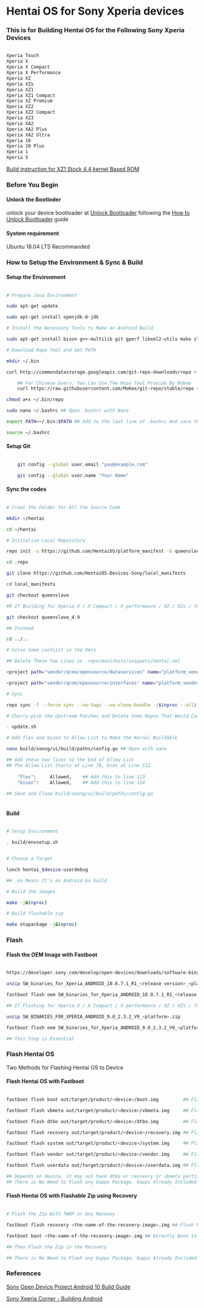 # Hentai OS for Sony Xperia devices

### This is for Building Hentai OS for the Following Sony Xperia Devices

```bash

Xperia Touch
Xperia X
Xperia X Compact
Xperia X Performance
Xperia XZ
Xperia XZs
Xperia XZ1
Xperia XZ1 Compact
Xperia XZ Premium
Xperia XZ2
Xperia XZ2 Compact
Xperia XZ3
Xperia XA2
Xperia XA2 Plus
Xperia XA2 Ultra
Xperia 10
Xperia 10 Plus
Xperia 1
Xperia 5

```
<a href="https://github.com/HentaiOS-Devices-Sony/android_device_sony_poplar_dsds/blob/queenslave/README.md">Build instruction for XZ1 Stock 4.4 kernel Based ROM</a>

### Before You Begin

#### Unlock the Bootloder

unlock your device bootloader at <a href="https://developer.sony.com/develop/open-devices/get-started/unlock-bootloader/#unlock-code">Unlock Bootloader</a> following the  <a href="https://developer.sony.com/develop/open-devices/get-started/unlock-bootloader/how-to-unlock-bootloader/">How to Unlock Bootloader</a> guide

#### System requirement

Ubuntu 18.04 LTS Recommanded

### How to Setup the Environment & Sync & Build

#### Setup the Environment

````bash

# Prepare Java Environment

sudo apt-get update

sudo apt-get install openjdk-8-jdk

# Install the Necessary Tools to Make an Android Build

sudo apt-get install bison g++-multilib git gperf libxml2-utils make zlib1g-dev zip liblz4-tool libncurses5 libssl-dev bc flex python curl

# Download Repo Tool and Set PATH

mkdir ~/.bin

curl http://commondatastorage.googleapis.com/git-repo-downloads/repo > ~/.bin/repo

    ## For Chinese Users, You Can Use The Repo Tool Provide By Mokee
    curl https://raw.githubusercontent.com/MoKee/git-repo/stable/repo > ~/.bin/repo

chmod a+x ~/.bin/repo

sudo nano ~/.bashrc ## Open .bashrc with Nano

export PATH=~/.bin:$PATH ## Add to the last line of .bashrc And save the file

source ~/.bashrc

````

#### Setup Git

````bash

    git config --global user.email "you@example.com"

    git config --global user.name "Your Name"

````

#### Sync the codes

```bash

# Creat the Folder for All the Source Code

mkdir ~/hentai

cd ~/hentai

# Initialize Local Repository

repo init -u https://github.com/HentaiOS/platform_manifest -b queenslave

cd .repo

git clone https://github.com/HentaiOS-Devices-Sony/local_manifests

cd local_manifests

git checkout queenslave

## If Building for Xperia X / X Compact / X performance / XZ / XZs / Touch Use

git checkout queenslave_4.9

## Instead

cd ../..

# Solve Some confilct in the Xmls

## Delete These Two Lines in .repo/manifests/snippets/hentai.xml

<project path="vendor/qcom/opensource/dataservices" name="platform_vendor_qcom_opensource_dataservices" groups="vendor" remote="github/hentaiOS" /> 

<project path="vendor/qcom/opensource/interfaces" name="platform_vendor_qcom_opensource_interfaces" groups="vendor" remote="github/hentaiOS" /> 

# Sync

repo sync -f --force-sync --no-tags --no-clone-bundle -j$(nproc --all)

# Cherry-pick the Upstream Patches and Delete Some Repos That Would Cause Build Conflict

. update.sh

# Add flex and bison to Allow List to Make the Kernel Buildable

nano build/soong/ui/build/paths/config.go ## Open with nano

## Add these two lines to the End of Allow List
## The Allow List Starts at Line 76, Ends at Line 112
    
    "flex":     Allowed,    ## Add this to line 113
    "bison":    Allowed,    ## Add this to line 114
    
## Save and Close build/soong/ui/build/paths/config.go
    
```

#### Build

````bash

# Setup Environment

. build/envsetup.sh


# Choose a Target

lunch hentai_$device-userdebug

## _Go Means It's an Android Go build

# Build the images

make -j&(nproc)

# Build flashable zip

make otapackage -j&(nproc)

````

### Flash 

#### Flash the OEM Image with Fastboot

````bash

https://developer.sony.com/develop/open-devices/downloads/software-binaries                    ## Download the OEM Image for Your Device Here

unzip SW_binaries_for_Xperia_ANDROID_10.0.7.1_R1_<release version>_<platform>.zip              ## Unzip the OEM Image

fastboot flash oem SW_binaries_for_Xperia_ANDROID_10.0.7.1_R1_<release version>_<platform>.img ## Flash the Image

## If Flashing for Xperia X / X Compact / X performance / XZ / XZs / Touch

unzip SW_BINARIES_FOR_XPERIA_ANDROID_9.0_2.3.2_V9_<platform>.zip              ## Unzip the OEM Image

fastboot flash oem SW_binaries_for_Xperia_ANDROID_9.0_2.3.2_V9_<platform>.img ## Flash the Image

## This Step is Essential

````

### Flash Hentai OS

Two Methods for Flashing Hentai OS to Device

#### Flash Hentai OS with Fastboot

````bash

fastboot flash boot out/target/product/<device>/boot.img         ## Flash Boot

fastboot flash vbmeta out/target/product/<device>/vbmeta.img     ## Flash Vbmeta

fastboot flash dtbo out/target/product/<device>/dtbo.img         ## Flash Dtbo

fastboot flash recovery out/target/product/<device>/recovery.img ## Flash Recovery

fastboot flash system out/target/product/<device>/system.img     ## Flash System

fastboot flash vendor out/target/product/<device>/vendor.img     ## Flash Vendor

fastboot flash userdata out/target/product/<device>/userdata.img ## Flash Userdata

## Depends on device, it may not have dtbo or recovery or vbmeta partition
## There is No Need to Flash any Gapps Package, Gapps Already Included

````

#### Flash Hentai OS with Flashable Zip using Recovery

````bash

# Flash the Zip With TWRP or Any Recovey

fastboot flash recovery <the-name-of-the-recovery-image>.img ## Flash Recovery to the Device; Then Boot to the Recovery by Pressing Both the Power and Volume Down, When Feel a Viberate, Release Power and Continue to Press Volume Down

fastboot boot <the-name-of-the-recovery-image>.img ## Directly Boot to Recovery Without the Need to Flash Anything

## Then Flash the Zip in the Recovery

## There is No Need to Flash any Gapps Package, Gapps Already Included

````

### References

<a href="https://developer.sony.com/develop/open-devices/guides/aosp-build-instructions/build-aosp-android-android-10-0-0">Sony Open Device Project Android 10 Build Guide</a>

<a href="https://sx.ix5.org/info/building-android/">Sony Xperia Corner - Building Android</a>
